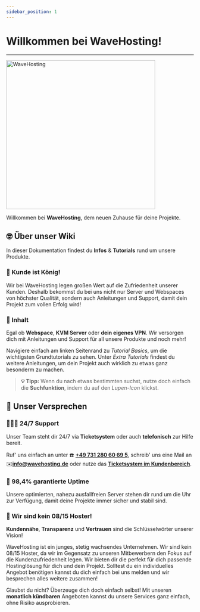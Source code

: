 ```yaml
---
sidebar_position: 1
---
```


# Willkommen bei WaveHosting!
-----
<img src="https://wavehosting.de/assets/img/logo/logo.png" alt="WaveHosting" width="400"/>

Willkommen bei **WaveHosting**, dem neuen Zuhause für deine Projekte.

## 🤓 Über unser Wiki

In dieser Dokumentation findest du **Infos** & **Tutorials** rund um unsere Produkte.


### 👑 Kunde ist König!

Wir bei WaveHosting legen großen Wert auf die Zufriedenheit unserer Kunden. Deshalb bekommst du bei uns nicht nur Server und Webspaces von höchster Qualität, sondern auch Anleitungen und Support, damit dein Projekt zum vollen Erfolg wird!

### 📄 Inhalt

Egal ob **Webspace**, **KVM Server** oder **dein eigenes VPN**. Wir versorgen dich mit Anleitungen und Support für all unsere Produkte und noch mehr!

Navigiere einfach am linken Seitenrand zu *Tutorial Basics*, um die wichtigsten Grundtutorials zu sehen. Unter *Extra Tutorials* findest du weitere Anleitungen, um dein Projekt auch wirklich zu etwas ganz besonderm zu machen.

>**💡 Tipp:** Wenn du nach etwas bestimmten suchst, nutze doch einfach die **Suchfunktion**, indem du auf den *Lupen-Icon* klickst.

## 🤝 Unser Versprechen

### 👨🏽‍💻 24/7 Support

Unser Team steht dir 24/7 via **Ticketsystem** oder auch **telefonisch** zur Hilfe bereit.

Ruf' uns einfach an unter ☎️ [**+49 731 280 60 69 5**](tel:+4973128060695), schreib' uns eine Mail an ✉️[**info@wavehosting.de**](mailto:info@wavehosting.de) oder nutze das [**Ticketsystem im Kundenbereich**](https://wavehosting.de/shop/supporttickets.php).

### 💯 98,4% garantierte Uptime

Unsere optimierten, nahezu ausfallfreien Server stehen dir rund um die Uhr zur Verfügung, damit deine Projekte immer sicher und stabil sind.

### 🙈 Wir sind kein 08/15 Hoster!

**Kundennähe**, **Transparenz** und **Vertrauen** sind die Schlüsselwörter unserer Vision!

WaveHosting ist ein junges, stetig wachsendes Unternehmen.
Wir sind kein 08/15 Hoster, da wir im Gegensatz zu unseren Mitbewerbern den Fokus auf die Kundenzufriedenheit legen.
Wir bieten dir die perfekt für dich passende Hostinglösung für dich und dein Projekt. Solltest du ein individuelles Angebot benötigen kannst du dich einfach bei uns melden und wir besprechen alles weitere zusammen!

Glaubst du nicht? Überzeuge dich doch einfach selbst! Mit unseren **monatlich kündbaren** Angeboten kannst du unsere Services ganz einfach, ohne Risiko ausprobieren.